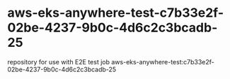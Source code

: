 # aws-eks-anywhere-test-c7b33e2f-02be-4237-9b0c-4d6c2c3bcadb-25
repository for use with E2E test job aws-eks-anywhere-test:c7b33e2f-02be-4237-9b0c-4d6c2c3bcadb-25

